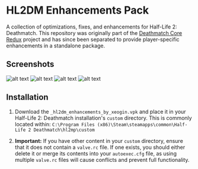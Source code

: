 # HL2DM Enhancements Pack

A collection of optimizations, fixes, and enhancements for Half-Life 2: Deathmatch. This repository was originally part of the [Deathmatch Core Redux](https://github.com/Xeogin/xeogin.github.io) project and has since been separated to provide player-specific enhancements in a standalone package.

## Screenshots
![alt text](https://www.hl2mp-ranked.com/uploads/downloads/37/images/screenshots/ss_1755454438_2.jpg "Plugin Menu Fix")
![alt text](https://www.hl2mp-ranked.com/uploads/downloads/37/images/screenshots/ss_1755456243_0.gif "Keyboard Tab Binds")
![alt text](https://www.hl2mp-ranked.com/uploads/downloads/37/images/screenshots/ss_1755456984_0.jpg "Mouse Tab Improvements")
![alt text](https://www.hl2mp-ranked.com/uploads/downloads/37/images/screenshots/ss_1755456984_1.jpg "Improved Video Settings Recommendations")

## Installation

1. Download the `_hl2dm_enhancements_by_xeogin.vpk` and place it in your Half-Life 2: Deathmatch installation's `custom` directory. This is commonly located within:
   `C:\Program Files (x86)\Steam\steamapps\common\Half-Life 2 Deathmatch\hl2mp\custom`

2. **Important:** If you have other content in your `custom` directory, ensure that it does not contain a `valve.rc` file. If one exists, you should either delete it or merge its contents into your `autoexec.cfg` file, as using multiple `valve.rc` files will cause conflicts and prevent full functionality.
